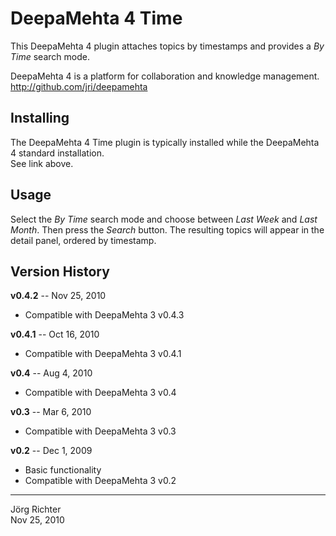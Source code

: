 
DeepaMehta 4 Time
=================

This DeepaMehta 4 plugin attaches topics by timestamps and provides a *By Time* search mode.

DeepaMehta 4 is a platform for collaboration and knowledge management.  
<http://github.com/jri/deepamehta>


Installing
----------

The DeepaMehta 4 Time plugin is typically installed while the DeepaMehta 4 standard installation.  
See link above.


Usage
-----

Select the *By Time* search mode and choose between *Last Week* and *Last Month*. Then press the *Search* button.
The resulting topics will appear in the detail panel, ordered by timestamp.


Version History
---------------

**v0.4.2** -- Nov 25, 2010

* Compatible with DeepaMehta 3 v0.4.3

**v0.4.1** -- Oct 16, 2010

* Compatible with DeepaMehta 3 v0.4.1

**v0.4** -- Aug 4, 2010

* Compatible with DeepaMehta 3 v0.4

**v0.3** -- Mar 6, 2010

* Compatible with DeepaMehta 3 v0.3

**v0.2** -- Dec 1, 2009

* Basic functionality
* Compatible with DeepaMehta 3 v0.2


------------
Jörg Richter  
Nov 25, 2010
